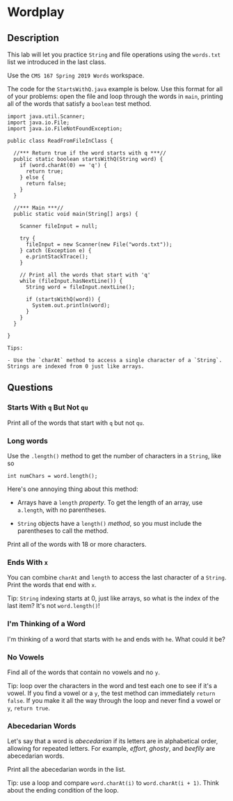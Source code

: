 # Wordplay

## Description

This lab will let you practice `String` and file operations using the `words.txt` list we introduced in the last class.

Use the `CMS 167 Spring 2019 Words` workspace.

The code for the `StartsWithQ.java` example is below. Use this format for all of your problems: open the file and loop through the words in `main`, printing all of the words that satisfy a `boolean` test method.

```
import java.util.Scanner;
import java.io.File;
import java.io.FileNotFoundException;

public class ReadFromFileInClass {

  //*** Return true if the word starts with q ***//
  public static boolean startsWithQ(String word) {
    if (word.charAt(0) == 'q') {
      return true;
    } else {
      return false;
    }
  }
  
  //*** Main ***//
  public static void main(String[] args) {
    
    Scanner fileInput = null;
    
    try {
      fileInput = new Scanner(new File("words.txt"));
    } catch (Exception e) {
      e.printStackTrace();
    }
    
    // Print all the words that start with 'q'
    while (fileInput.hasNextLine()) {
      String word = fileInput.nextLine();
      
      if (startsWithQ(word)) {
        System.out.println(word);
      }
    }
  }
  
}

Tips:

- Use the `charAt` method to access a single character of a `String`. Strings are indexed from 0 just like arrays.

```

## Questions

### Starts With `q` But Not `qu`

Print all of the words that start with `q` but not `qu`.

### Long words

Use the `.length()` method to get the number of characters in a `String`, like so

```
int numChars = word.length();
```

Here's one annoying thing about this method:

- Arrays have a `length` *property*. To get the length of an array, use `a.length`, with no parentheses.

- `String` objects have a `length()` *method*, so you must include the parentheses to call the method.

Print all of the words with 18 or more characters.

### Ends With `x`

You can combine `charAt` and `length` to access the last character of a `String`. Print the words that end with `x`.

Tip: `String` indexing starts at 0, just like arrays, so what is the index of the last item? It's not `word.length()`!

### I'm Thinking of a Word

I'm thinking of a word that starts with `he` and ends with `he`. What could it be?

### No Vowels

Find all of the words that contain no vowels and no `y`.

Tip: loop over the characters in the word and test each one to see if it's a vowel. If you find a vowel or a `y`, the test method can immediately `return false`. If you make it all the way through the loop and never find a vowel or `y`, `return true`.

### Abecedarian Words

Let's say that a word is *abecedarian* if its letters are in alphabetical order, allowing for repeated letters. For example, *effort*, *ghosty*, and *beefily* are abecedarian words.

Print all the abecedarian words in the list.

Tip: use a loop and compare `word.charAt(i)` to `word.charAt(i + 1)`. Think about the ending condition of the loop.
